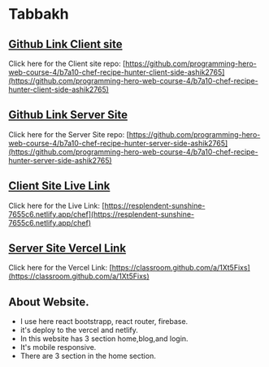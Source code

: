 # Tabbakh

## [Github Link Client site](https://github.com/programming-hero-web-course-4/b7a10-chef-recipe-hunter-client-side-ashik2765)
Click here for the Client site repo: [https://github.com/programming-hero-web-course-4/b7a10-chef-recipe-hunter-client-side-ashik2765](https://github.com/programming-hero-web-course-4/b7a10-chef-recipe-hunter-client-side-ashik2765)



## [Github Link Server Site](https://github.com/programming-hero-web-course-4/b7a10-chef-recipe-hunter-server-side-ashik2765)
Click here for the Server Site repo: [https://github.com/programming-hero-web-course-4/b7a10-chef-recipe-hunter-server-side-ashik2765](https://github.com/programming-hero-web-course-4/b7a10-chef-recipe-hunter-server-side-ashik2765)



## [Client Site Live Link](https://resplendent-sunshine-7655c6.netlify.app/chef)
Click here for the Live Link: [https://resplendent-sunshine-7655c6.netlify.app/chef](https://resplendent-sunshine-7655c6.netlify.app/chef)


## [Server Site Vercel Link](https://classroom.github.com/a/1Xt5Fixs)
Click here for the Vercel Link: [https://classroom.github.com/a/1Xt5Fixs](https://classroom.github.com/a/1Xt5Fixs)

## About Website.

* I use here react bootstrapp, react router, firebase.
* it's deploy to the vercel and netlify.
* In this website has 3 section home,blog,and login.
* It's mobile responsive.
* There are 3 section in the home section.


